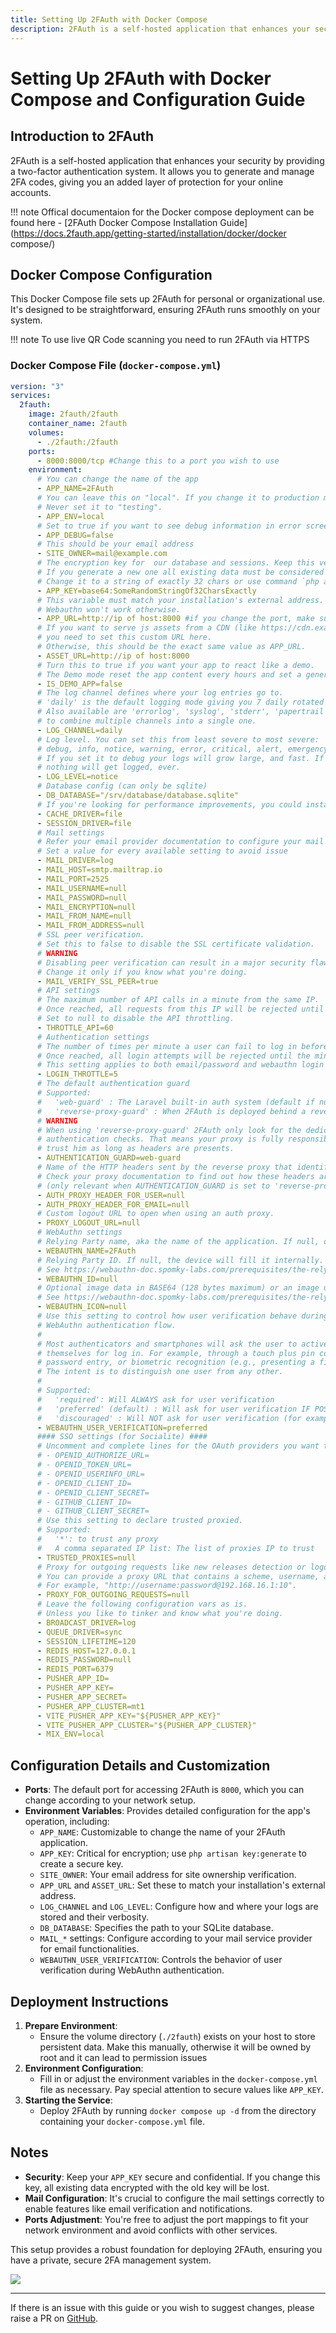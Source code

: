 ```yaml
---
title: Setting Up 2FAuth with Docker Compose
description: 2FAuth is a self-hosted application that enhances your security by providing a two-factor authentication system. It allows you to generate and manage 2FA codes, giving you an added layer of protection for your online accounts.
---
```

# Setting Up 2FAuth with Docker Compose and Configuration Guide

## Introduction to 2FAuth

2FAuth is a self-hosted application that enhances your security by providing a two-factor authentication system. It allows you to generate and manage 2FA codes, giving you an added layer of protection for your online accounts.

!!! note
    Offical documentaion for the Docker compose deployment can be found here - [2FAuth Docker Compose Installation Guide](https://docs.2fauth.app/getting-started/installation/docker/docker compose/)

## Docker Compose Configuration

This Docker Compose file sets up 2FAuth for personal or organizational use. It's designed to be straightforward, ensuring 2FAuth runs smoothly on your system.

!!! note
    To use live QR Code scanning you need to run 2FAuth via HTTPS
### Docker Compose File (`docker-compose.yml`)

```yaml
version: "3"
services:
  2fauth:
    image: 2fauth/2fauth
    container_name: 2fauth
    volumes:
      - ./2fauth:/2fauth
    ports:
      - 8000:8000/tcp #Change this to a port you wish to use
    environment:
      # You can change the name of the app
      - APP_NAME=2FAuth
      # You can leave this on "local". If you change it to production most console commands will ask for extra confirmation.
      # Never set it to "testing".
      - APP_ENV=local
      # Set to true if you want to see debug information in error screens.
      - APP_DEBUG=false
      # This should be your email address
      - SITE_OWNER=mail@example.com
      # The encryption key for  our database and sessions. Keep this very secure.
      # If you generate a new one all existing data must be considered LOST.
      # Change it to a string of exactly 32 chars or use command `php artisan key:generate` to generate it or php -r "echo base64_encode(openssl_random_pseudo_bytes(32));"
      - APP_KEY=base64:SomeRandomStringOf32CharsExactly
      # This variable must match your installation's external address.
      # Webauthn won't work otherwise.
      - APP_URL=http://ip of host:8000 #if you change the port, make sure to change it here as well, or if via https change to https://domainname
      # If you want to serve js assets from a CDN (like https://cdn.example.com),
      # you need to set this custom URL here.
      # Otherwise, this should be the exact same value as APP_URL.
      - ASSET_URL=http://ip of host:8000
      # Turn this to true if you want your app to react like a demo.
      # The Demo mode reset the app content every hours and set a generic demo user.
      - IS_DEMO_APP=false
      # The log channel defines where your log entries go to.
      # 'daily' is the default logging mode giving you 7 daily rotated log files in /storage/logs/.
      # Also available are 'errorlog', 'syslog', 'stderr', 'papertrail', 'slack' and a 'stack' channel
      # to combine multiple channels into a single one.
      - LOG_CHANNEL=daily
      # Log level. You can set this from least severe to most severe:
      # debug, info, notice, warning, error, critical, alert, emergency
      # If you set it to debug your logs will grow large, and fast. If you set it to emergency probably
      # nothing will get logged, ever.
      - LOG_LEVEL=notice
      # Database config (can only be sqlite)
      - DB_DATABASE="/srv/database/database.sqlite"
      # If you're looking for performance improvements, you could install memcached.
      - CACHE_DRIVER=file
      - SESSION_DRIVER=file
      # Mail settings
      # Refer your email provider documentation to configure your mail settings
      # Set a value for every available setting to avoid issue
      - MAIL_DRIVER=log
      - MAIL_HOST=smtp.mailtrap.io
      - MAIL_PORT=2525
      - MAIL_USERNAME=null
      - MAIL_PASSWORD=null
      - MAIL_ENCRYPTION=null
      - MAIL_FROM_NAME=null
      - MAIL_FROM_ADDRESS=null
      # SSL peer verification.
      # Set this to false to disable the SSL certificate validation.
      # WARNING
      # Disabling peer verification can result in a major security flaw.
      # Change it only if you know what you're doing.
      - MAIL_VERIFY_SSL_PEER=true
      # API settings
      # The maximum number of API calls in a minute from the same IP.
      # Once reached, all requests from this IP will be rejected until the minute has elapsed.
      # Set to null to disable the API throttling.
      - THROTTLE_API=60
      # Authentication settings
      # The number of times per minute a user can fail to log in before being locked out.
      # Once reached, all login attempts will be rejected until the minute has elapsed.
      # This setting applies to both email/password and webauthn login attemps.
      - LOGIN_THROTTLE=5
      # The default authentication guard
      # Supported:
      #   'web-guard' : The Laravel built-in auth system (default if nulled)
      #   'reverse-proxy-guard' : When 2FAuth is deployed behind a reverse-proxy that handle authentication
      # WARNING
      # When using 'reverse-proxy-guard' 2FAuth only look for the dedicated headers and skip all other built-in
      # authentication checks. That means your proxy is fully responsible of the authentication process, 2FAuth will
      # trust him as long as headers are presents.
      - AUTHENTICATION_GUARD=web-guard
      # Name of the HTTP headers sent by the reverse proxy that identifies the authenticated user at proxy level.
      # Check your proxy documentation to find out how these headers are named (i.e 'REMOTE_USER', 'REMOTE_EMAIL', etc...)
      # (only relevant when AUTHENTICATION_GUARD is set to 'reverse-proxy-guard')
      - AUTH_PROXY_HEADER_FOR_USER=null
      - AUTH_PROXY_HEADER_FOR_EMAIL=null
      # Custom logout URL to open when using an auth proxy.
      - PROXY_LOGOUT_URL=null
      # WebAuthn settings
      # Relying Party name, aka the name of the application. If null, defaults to APP_NAME
      - WEBAUTHN_NAME=2FAuth
      # Relying Party ID. If null, the device will fill it internally.
      # See https://webauthn-doc.spomky-labs.com/prerequisites/the-relying-party#how-to-determine-the-relying-party-id
      - WEBAUTHN_ID=null
      # Optional image data in BASE64 (128 bytes maximum) or an image url
      # See https://webauthn-doc.spomky-labs.com/prerequisites/the-relying-party#relying-party-icon
      - WEBAUTHN_ICON=null
      # Use this setting to control how user verification behave during the
      # WebAuthn authentication flow.
      #
      # Most authenticators and smartphones will ask the user to actively verify
      # themselves for log in. For example, through a touch plus pin code,
      # password entry, or biometric recognition (e.g., presenting a fingerprint).
      # The intent is to distinguish one user from any other.
      #
      # Supported:
      #   'required': Will ALWAYS ask for user verification
      #   'preferred' (default) : Will ask for user verification IF POSSIBLE
      #   'discouraged' : Will NOT ask for user verification (for example, to minimize disruption to the user interaction flow)
      - WEBAUTHN_USER_VERIFICATION=preferred
      #### SSO settings (for Socialite) ####
      # Uncomment and complete lines for the OAuth providers you want to enable.
      # - OPENID_AUTHORIZE_URL=
      # - OPENID_TOKEN_URL=
      # - OPENID_USERINFO_URL=
      # - OPENID_CLIENT_ID=
      # - OPENID_CLIENT_SECRET=
      # - GITHUB_CLIENT_ID=
      # - GITHUB_CLIENT_SECRET=
      # Use this setting to declare trusted proxied.
      # Supported:
      #   '*': to trust any proxy
      #   A comma separated IP list: The list of proxies IP to trust
      - TRUSTED_PROXIES=null
      # Proxy for outgoing requests like new releases detection or logo fetching.
      # You can provide a proxy URL that contains a scheme, username, and password.
      # For example, "http://username:password@192.168.16.1:10".
      - PROXY_FOR_OUTGOING_REQUESTS=null
      # Leave the following configuration vars as is.
      # Unless you like to tinker and know what you're doing.
      - BROADCAST_DRIVER=log
      - QUEUE_DRIVER=sync
      - SESSION_LIFETIME=120
      - REDIS_HOST=127.0.0.1
      - REDIS_PASSWORD=null
      - REDIS_PORT=6379
      - PUSHER_APP_ID=
      - PUSHER_APP_KEY=
      - PUSHER_APP_SECRET=
      - PUSHER_APP_CLUSTER=mt1
      - VITE_PUSHER_APP_KEY="${PUSHER_APP_KEY}"
      - VITE_PUSHER_APP_CLUSTER="${PUSHER_APP_CLUSTER}"
      - MIX_ENV=local
```

## Configuration Details and Customization

- **Ports**: The default port for accessing 2FAuth is `8000`, which you can change according to your network setup.
- **Environment Variables**: Provides detailed configuration for the app's operation, including:
  - `APP_NAME`: Customizable to change the name of your 2FAuth application.
  - `APP_KEY`: Critical for encryption; use `php artisan key:generate` to create a secure key.
  - `SITE_OWNER`: Your email address for site ownership verification.
  - `APP_URL` and `ASSET_URL`: Set these to match your installation's external address.
  - `LOG_CHANNEL` and `LOG_LEVEL`: Configure how and where your logs are stored and their verbosity.
  - `DB_DATABASE`: Specifies the path to your SQLite database.
  - `MAIL_*` settings: Configure according to your mail service provider for email functionalities.
  - `WEBAUTHN_USER_VERIFICATION`: Controls the behavior of user verification during WebAuthn authentication.

## Deployment Instructions

1. **Prepare Environment**:
   - Ensure the volume directory (`./2fauth`) exists on your host to store persistent data. Make this manually, otherwise it will be owned by root and it can lead to permission issues
2. **Environment Configuration**:
   - Fill in or adjust the environment variables in the `docker-compose.yml` file as necessary. Pay special attention to secure values like `APP_KEY`.
3. **Starting the Service**:
   - Deploy 2FAuth by running `docker compose up -d` from the directory containing your `docker-compose.yml` file.

## Notes

- **Security**: Keep your `APP_KEY` secure and confidential. If you change this key, all existing data encrypted with the old key will be lost.
- **Mail Configuration**: It's crucial to configure the mail settings correctly to enable features like email verification and notifications.
- **Ports Adjustment**: You're free to adjust the port mappings to fit your network environment and avoid conflicts with other services.

This setup provides a robust foundation for deploying 2FAuth, ensuring you have a private, secure 2FA management system.

<a href="https://www.buymeacoffee.com/techdox"><img src="https://img.buymeacoffee.com/button-api/?text=Buy me a cup of tea&emoji=🍵&slug=techdox&button_colour=FFDD00&font_colour=000000&font_family=Cookie&outline_colour=000000&coffee_colour=ffffff" /></a>


---

If there is an issue with this guide or you wish to suggest changes, please raise a PR on [GitHub](https://github.com/Techdox/techdox-docs).
